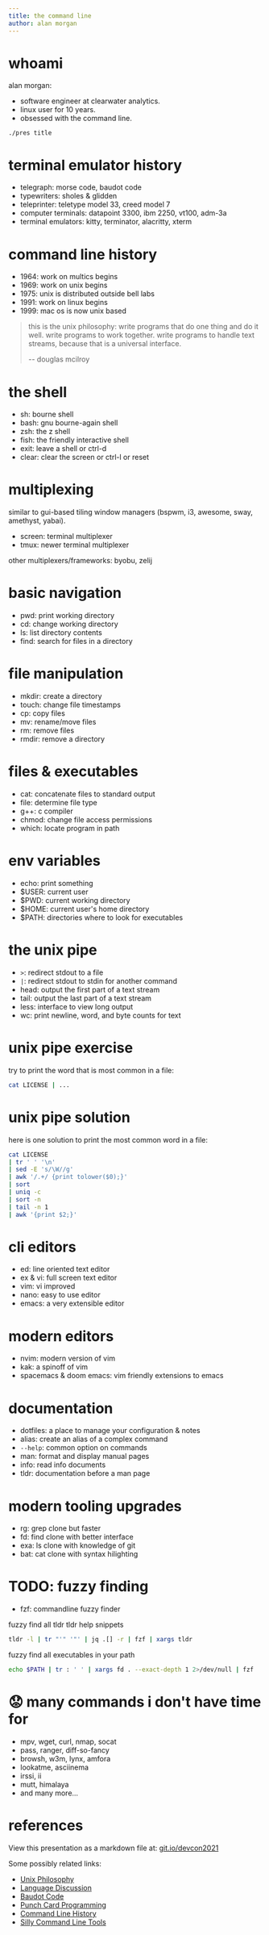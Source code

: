 ```yaml
---
title: the command line
author: alan morgan
---
```


# whoami
alan morgan:
- software engineer at clearwater analytics.
- linux user for 10 years.
- obsessed with the command line.

```end-script
./pres title
```

# terminal emulator history
- telegraph: morse code, baudot code
- typewriters: sholes & glidden
- teleprinter: teletype model 33, creed model 7
- computer terminals: datapoint 3300, ibm 2250, vt100, adm-3a
- terminal emulators: kitty, terminator, alacritty, xterm

# command line history
- 1964: work on multics begins
- 1969: work on unix begins
- 1975: unix is distributed outside bell labs
- 1991: work on linux begins
- 1999: mac os is now unix based

> this is the unix philosophy: write programs that do one thing and do it well.
> write programs to work together. write programs to handle text streams, because
> that is a universal interface.
>
> -- douglas mcilroy

# the shell
- sh: bourne shell
- bash: gnu bourne-again shell
- zsh: the z shell
- fish: the friendly interactive shell
- exit: leave a shell or ctrl-d
- clear: clear the screen or ctrl-l or reset

# multiplexing
similar to gui-based tiling window managers (bspwm, i3, awesome, sway, amethyst, yabai).

- screen: terminal multiplexer
- tmux: newer terminal multiplexer

other multiplexers/frameworks: byobu, zelij

# basic navigation
- pwd: print working directory
- cd: change working directory
- ls: list directory contents
- find: search for files in a directory

# file manipulation
- mkdir: create a directory
- touch: change file timestamps
- cp: copy files
- mv: rename/move files
- rm: remove files
- rmdir: remove a directory

# files & executables
- cat: concatenate files to standard output
- file: determine file type
- g++: c compiler
- chmod: change file access permissions
- which: locate program in path

# env variables
- echo: print something
- $USER: current user
- $PWD: current working directory
- $HOME: current user's home directory
- $PATH: directories where to look for executables

# the unix pipe
- `>`: redirect stdout to a file
- `|`: redirect stdout to stdin for another command
- head: output the first part of a text stream
- tail: output the last part of a text stream
- less: interface to view long output
- wc: print newline, word, and byte counts for text

# unix pipe exercise
try to print the word that is most common in a file:

```sh
cat LICENSE | ...
```

# unix pipe solution
here is one solution to print the most common word in a file:

```sh
cat LICENSE
| tr ' ' '\n'
| sed -E 's/\W//g'
| awk '/.+/ {print tolower($0);}'
| sort
| uniq -c
| sort -n
| tail -n 1
| awk '{print $2;}'
```

# cli editors
- ed: line oriented text editor
- ex & vi: full screen text editor
- vim: vi improved
- nano: easy to use editor
- emacs: a very extensible editor

# modern editors
- nvim: modern version of vim
- kak: a spinoff of vim
- spacemacs & doom emacs: vim friendly extensions to emacs

# documentation
- dotfiles: a place to manage your configuration & notes
- alias: create an alias of a complex command
- `--help`: common option on commands
- man: format and display manual pages
- info: read info documents
- tldr: documentation before a man page

# modern tooling upgrades
- rg: grep clone but faster
- fd: find clone with better interface
- exa: ls clone with knowledge of git
- bat: cat clone with syntax hilighting

# TODO: fuzzy finding
- fzf: commandline fuzzy finder

fuzzy find all tldr tldr help snippets
```sh
tldr -l | tr "'" '"' | jq .[] -r | fzf | xargs tldr
```

fuzzy find all executables in your path
```sh
echo $PATH | tr : ' ' | xargs fd . --exact-depth 1 2>/dev/null | fzf
```

# 😟 many commands i don't have time for
- mpv, wget, curl, nmap, socat
- pass, ranger, diff-so-fancy
- browsh, w3m, lynx, amfora
- lookatme, asciinema
- irssi, ii
- mutt, himalaya
- and many more...

# references
View this presentation as a markdown file at: [git.io/devcon2021](https://git.io/devcon2021)

Some possibly related links:
- [Unix Philosophy](https://en.wikipedia.org/wiki/Unix_philosophy)
- [Language Discussion](https://www.youtube.com/watch?v=xnCgoEyz31M)
- [Baudot Code](https://en.wikipedia.org/wiki/Baudot_code)
- [Punch Card Programming](https://www.youtube.com/watch?v=KG2M4ttzBnY)
- [Command Line History](https://en.wikipedia.org/wiki/Command-line_interface#History)
- [Silly Command Line Tools](https://opensource.com/article/18/12/linux-toy-boxes)
